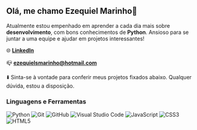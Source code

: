 ## Olá, me chamo Ezequiel Marinho👋

Atualmente estou empenhado em aprender a cada dia mais sobre **desenvolvimento**, com bons conhecimentos de **Python**. Ansioso para se juntar a uma equipe e ajudar em projetos interessantes!

🌐 **[LinkedIn](https://www.linkedin.com/in/ezequiel-marinho-345410128/)**

📪 **ezequielsmarinho@hotmail.com**

⬇️ Sinta-se à vontade para conferir meus projetos fixados abaixo. Qualquer dúvida, estou a disposição.

### Linguagens e Ferramentas

![Python](https://img.shields.io/badge/Python-333??style=flat-square&logo=python&logoColor=ffdd54)
![Git](https://img.shields.io/badge/-Git-333?style=flat-square&logo=git)
![GitHub](https://img.shields.io/badge/-GitHub-333?style=flat-square&logo=github)
![Visual Studio Code](https://img.shields.io/badge/-Visual%20Studio%20Code-333?style=flat-square&logo=visual-studio-code&logoColor=0078d7)
![JavaScript](https://img.shields.io/badge/-JavaScript-333?style=flat-square&logo=javascript)
![CSS3](https://img.shields.io/badge/-CSS3-333?style=flat-square&logo=css3&logoColor=10a0dc)
![HTML5](https://img.shields.io/badge/-HTML5-333?style=flat-square&logo=html5)
